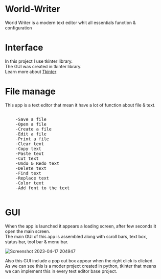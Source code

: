 # World-Writer
World Writer is a modern text editor whit all essentials function &amp; configuration

# Interface 

In this project I use tkinter library.\
The GUI was created in tkinter library.\
Learn more about [Tkinter](https://docs.python.org/3/library/tkinter.html)

# File manage

This app is a text editor that mean it have a lot of function about file & text.
<pre>

    -Save a file
    -Open a file
    -Create a file
    -Edit a file
    -Print a file
    -Clear text
    -Copy text
    -Paste text
    -Cut text
    -Undo & Redo text
    -Delete text
    -Find text
    -Replace text
    -Color text
    -Add font to the text

</pre>

# GUI

When the app is launched it appears a loading screen, after few seconds it open the main screen.\
The main GUI of this app is assembled along with scroll bars, text box, status bar, tool bar & menu bar.

![Screenshot 2023-04-17 204947](https://user-images.githubusercontent.com/83898333/232568429-810139dd-a634-427b-99f5-bd57fa74ad2a.png)

Also this GUI include a pop out box appear when the right click is clicked.\
As we can see this is a moder project created in python, tkinter that means we can implement this in every text editor base project.

